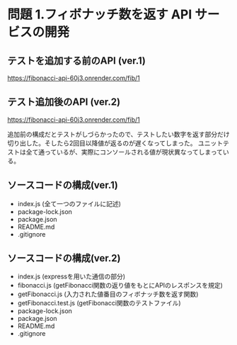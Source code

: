 # 問題 1.フィボナッチ数を返す API サービスの開発
## テストを追加する前のAPI (ver.1)
https://fibonacci-api-60j3.onrender.com/fib/1
## テスト追加後のAPI (ver.2)
https://fibonacci-api-60j3.onrender.com/fib/1

追加前の構成だとテストがしづらかったので、テストしたい数字を返す部分だけ切り出した。そしたら2回目以降値が返るのが遅くなってしまった。
ユニットテストは全て通っているが、実際にコンソールされる値が現状異なってしまっている。

## ソースコードの構成(ver.1)
- index.js (全て一つのファイルに記述)
- package-lock.json
- package.json
- README.md
- .gitignore
## ソースコードの構成(ver.2)
- index.js (expressを用いた通信の部分)
- fibonacci.js (getFibonacci関数の返り値をもとにAPIのレスポンスを規定)
- getFibonacci.js (入力された値番目のフィボナッチ数を返す関数)
- getFibonacci.test.js (getFibonacci関数のテストファイル)
- package-lock.json
- package.json
- README.md
- .gitignore


